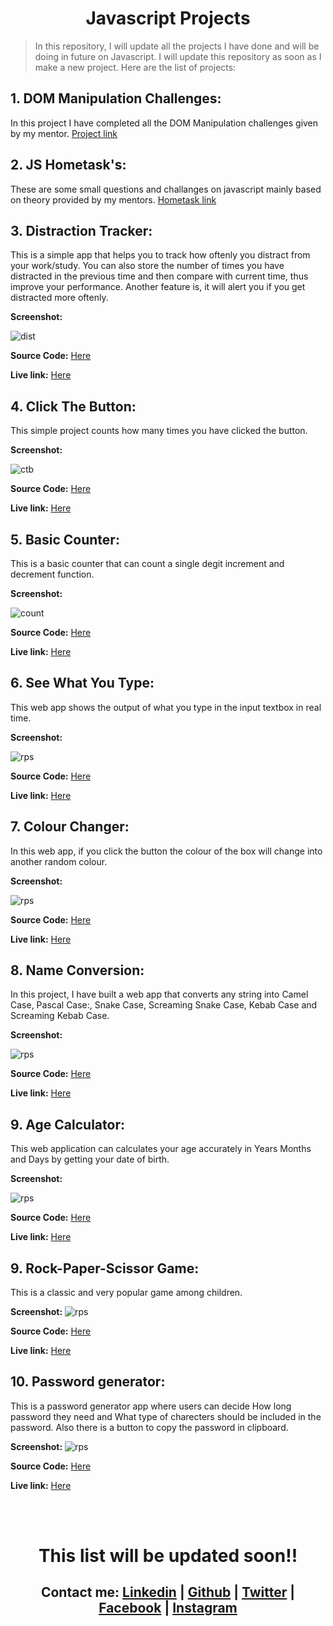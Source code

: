 # <center> **Javascript Projects** </center>

>In this repository, I will update all the projects I have done and will be doing in future on Javascript. I will update this repository as soon as I make a new project. Here are the list of projects: 

## **1. DOM Manipulation Challenges:** 
In this project I have completed all the DOM Manipulation challenges given by my mentor. [Project link](./DOM/solution.md)

## **2. JS Hometask's:**
These are some small questions and challanges on javascript mainly based on theory provided by my mentors. [Hometask link](./JS_Hometask/)

## **3. Distraction Tracker:**
This is a simple app that helps you to track how oftenly you distract from your work/study. You can also store the number of times you have distracted in the previous time and then compare with current time, thus improve your performance. Another feature is, it will alert you if you get distracted more oftenly.

**Screenshot:** 

![dist](./Images/distTrack.png)


**Source Code:** [Here](./Projects/distraction-tracker/)

**Live link:** [Here](https://disttrack.netlify.app/) 


## **4. Click The Button:**

This simple project counts how many times you have clicked the button.

**Screenshot:** 

![ctb](./Images/clickDBtn.png)

**Source Code:** [Here](./Projects/1-ClickTheButton/)

**Live link:** [Here](https://click-d-btn.netlify.app/) 

## **5. Basic Counter:** 
This is a basic counter that can count a single degit increment and decrement function.


**Screenshot:** 

![count](./Images/counter.png)


**Source Code:** [Here](./Projects/2-BasicCounter/)

**Live link:** [Here](https://basicounter.netlify.app/)

## **6. See What You Type:**
This web app shows the output of what you type in the input textbox in real time.


**Screenshot:** 

![rps](./Images/cwyt.png)


**Source Code:** [Here](./Projects/3-SeeWhatYouType/)

**Live link:** [Here](https://seewhatyoutyped.netlify.app/)

## **7. Colour Changer:** 

In this web app, if you click the button the colour of the box will change into another random colour. 


**Screenshot:** 

![rps](./Images/colorChange.png)

**Source Code:** [Here](./Projects/4-ColorChanger/)

**Live link:** [Here](https://pick-random-colour.netlify.app/)

## **8. Name Conversion:** 
In this project, I have built a web app that converts any string into Camel Case, Pascal Case:, Snake Case, Screaming Snake Case, Kebab Case and Screaming Kebab Case.


**Screenshot:** 

![rps](./Images/formatChanger.png)

**Source Code:** [Here](./Projects/5-NameConversion/)

**Live link:** [Here](https://name-format-changer.netlify.app/)

## **9. Age Calculator:** 
This web application can calculates your age accurately in Years Months and Days by getting your date of birth.


**Screenshot:** 

![rps](./Images/ageCalc.png)


**Source Code:** [Here](./Projects/6-Age-Calculator/)

**Live link:** [Here](https://find-age.netlify.app/)

## **9. Rock-Paper-Scissor Game:** 
This is a classic and very popular game among children. 

**Screenshot:** 
![rps](./Images/rock-paper-scissor.png)

**Source Code:** [Here](./Projects/7-RockPaperScissor/)

**Live link:** [Here](https://subham-rock-paper-scissor.netlify.app/)


## **10. Password generator:** 
This is a password generator app where users can decide How long password they need and What type of charecters should be included in the password. Also there is a button to copy the password in clipboard.

**Screenshot:** 
![rps](./Images/pswGen.png)

**Source Code:** [Here](./Projects/8-PasswordGenerator/)

**Live link:** [Here](https://subhamspasswordmaker.netlify.app/)

<br><br>

# <center>This list will be updated soon!! </center>


## <center>Contact me: [Linkedin](https://www.linkedin.com/in/subham-dutta-8670b8178/) | [Github](https://github.com/Sduttt) | [Twitter](https://twitter.com/Subhamd88404337) | [Facebook](https://www.facebook.com/profile.php?id=100073951804006) | [Instagram](https://www.instagram.com/its_subham_dutta/)</center>